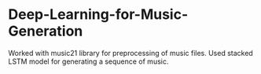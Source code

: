 # Deep-Learning-for-Music-Generation

Worked with music21 library for preprocessing of music files.
Used stacked LSTM model for generating a sequence of music.

